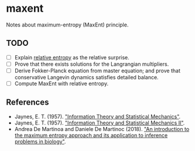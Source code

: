 # maxent

Notes about maximum-entropy (MaxEnt) principle.

## TODO

- [ ] Explain [relative entropy](https://en.wikipedia.org/wiki/Kullback%E2%80%93Leibler_divergence) as the relative surprise.
- [ ] Prove that there exists solutions for the Langrangian multipliers.
- [ ] Derive Fokker-Planck equation from master equation; and prove that conservative Langevin dynamics satisfies detailed balance.
- [ ] Compute MaxEnt with relative entropy.

## References

- Jaynes, E. T. (1957). ["Information Theory and Statistical Mechanics"](https://bayes.wustl.edu/etj/articles/theory.1.pdf).
- Jaynes, E. T. (1957). ["Information Theory and Statistical Mechanics II"](https://bayes.wustl.edu/etj/articles/theory.2.pdf).
- Andrea De Martinoa and Daniele De Martinoc (2018). ["An introduction to the maximum entropy approach and its application to inference problems in biology"](https://www.ncbi.nlm.nih.gov/pmc/articles/PMC5968179/).
